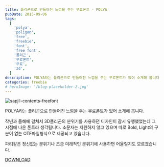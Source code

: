 ```yaml
---
title: 폴리곤으로 만들어진 느낌을 주는 무료폰트 - POLYA
pubDate: 2015-09-06
tags:
  [
    'polya',
    'poligon',
    'free',
    'freebie',
    'font',
    'free font',
    '폴리곤',
    '무료폰트',
    '무료',
    '3d',
  ]
description: POLYA라는 폴리곤으로 만들어진 느낌을 주는 무료폰트가 있어 소개해 봅니다. 파티같은 정신없는 분위기나 조금 미래적인 분위기에 사용하면 어울릴지도 모르겠습니다.
categories: freebie
# heroImage: '/blog-placeholder-2.jpg'
---
```


![sapjil-contents-freefont](https://farm1.staticflickr.com/772/21185961921_cf05fbcb51_c.jpg)

POLYA라는 폴리곤으로 만들어진 느낌을 주는 무료폰트가 있어 소개해 봅니다.

작년과 올해에 걸쳐서 3D폴리곤의 분위기를 사용하던 디자인이 잠시 유행했었는데 그 시점에 나온 폰트라 생각됩니다.
소문자는 지원하지 않고 있으며 따로 Bold, Light의 구분이 없는 OTF파일형식으로 제공되고 있습니다.

파티같은 정신없는 분위기나 조금 미래적인 분위기에 사용하면 어울릴지도 모르겠습니다.

[DOWNLOAD](https://www.behance.net/gallery/20118341/POLYA-Free-Font)
